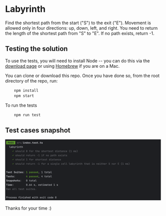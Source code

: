 # Labyrinth

Find the shortest path from the start ("S") to the exit ("E").
Movement is allowed only in four directions: up, down, left, and right. You need to return the
length of the shortest path from "S" to "E". If no path exists, return -1.

## Testing the solution

To use the tests, you will need to install Node -- you can do this via the
[download page](http://nodejs.org/#download) or using
[Homebrew](http://mxcl.github.com/homebrew/) if you are on a Mac.

You can clone or download this repo. Once you have done so, from the root
directory of the repo, run:

```bash
    npm install
    npm start
```

To run the tests

```bash
    npm run test
```

## Test cases snapshot

![Snapshot of test cases](/docs/testcases.png)

Thanks for your time :)

